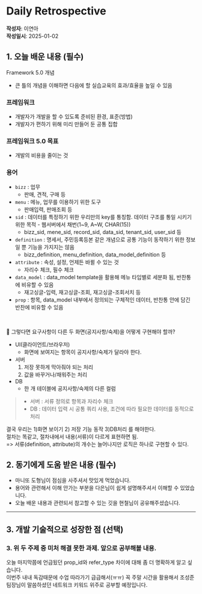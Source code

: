 # Daily Retrospective  
**작성자**: 이연아  
**작성일시**: 2025-01-02 

## 1. 오늘 배운 내용 (필수)  
Framework 5.0 개념
- 큰 틀의 개념을 이해하면 다음에 할 실습교육의 효과/효율을 높일 수 있음

### 프레임워크
- 개발자가 개발을 할 수 있도록 준비된 환경, 표준(방법)
- 개발자가 편하기 위해 미리 만들어 둔 공통 집합

### 프레임워크 5.0 목표
- 개발의 비용을 줄이는 것

### 용어
- `bizz` : 업무
    - 판매, 견적, 구매 등
- `menu` : 메뉴, 업무를 이용하기 위한 도구
    - 판매입력, 판매조회 등
- `sid` : 데이터를 특정하기 위한 우리만의 key를 통칭함. 데이터 구조를 통일 시키기 위한 목적 - 웹서버에서 채번(1~9, A~W, CHAR(15))
    - bizz_sid, mene_sid, record_sid, data_sid, tenant_sid, user_sid 등
- `definition` : 명세서, 주민등록등본 같은 개념으로 공통 기능이 동작하기 위한 정보일 뿐 기능을 가지지는 않음
    - bizz_definition, menu_definition, data_model_definition 등
- `attribute` : 속성, 설정, 언제든 바뀔 수 있는 것
    - 자리수 체크, 필수 체크
- `data_model` : data_model template을 활용해 메뉴 타입별로 세분화 됨, 반찬통에 비유할 수 있음
    - 재고싱글-입력, 재고싱글-조회, 재고싱글-조회서치 등
- `prop` : 항목, data_model 내부에서 정의되는 구체적인 데이터, 반찬통 안에 담긴 반찬에 비유할 수 있음

</br>

🤔 그렇다면 요구사항이 다른 두 화면(공지사항/숙제)을 어떻게 구현해야 할까?
- UI(클라이언트/브라우저)
    - 화면에 보여지는 항목이 공지사항/숙제가 달라야 한다.
- 서버
    1) 저장 못하게 막아줘야 되는 처리
    2) 값을 바꾸거나/채워주는 처리
- DB
    - 한 개 테이블에 공지사항/숙제의 다른 컬럼

> - 서버 : 서류 정의로 항목과 자리수 체크
> - DB : 데이터 입력 시 공통 쿼리 사용, 조건에 따라 필요한 데이터를 동적으로 처리

결국 우리는 1)화면 보이기 2) 저장 기능 동작 3)DB처리 를 해야한다. </br>
절차는 똑같고, 절차내에서 내용(서류)이 다르게 표현하면 됨. </br>
=> 서류(definition, attribute)의 개수는 늘어나지만 로직은 하나로 구현할 수 있다.

## 2. 동기에게 도움 받은 내용 (필수)
- 마니또 도형님이 점심을 사주셔서 맛있게 먹었습니다.
- 용어와 관련해서 이해 안가는 부분을 다은님이 쉽게 설명해주셔서 이해할 수 있었습니다. 
- 오늘 배운 내용과 관련되서 참고할 수 있는 깃을 현철님이 공유해주셨습니다. 

---

## 3. 개발 기술적으로 성장한 점 (선택)
### 3. 위 두 주제 중 미처 해결 못한 과제. 앞으로 공부해볼 내용.
오늘 마지막쯤에 언급됬던 prop_id와 refer_type 차이에 대해 좀 더 명확하게 알고 싶습니다. </br>
이번주 내내 독감때문에 수업 따라가기 급급해서(ㅠㅠ) 꼭 주말 시간을 활용해서 조성준팀장님이 말씀하셨던 네트워크 키워드 위주로 공부할 예정입니다. 
